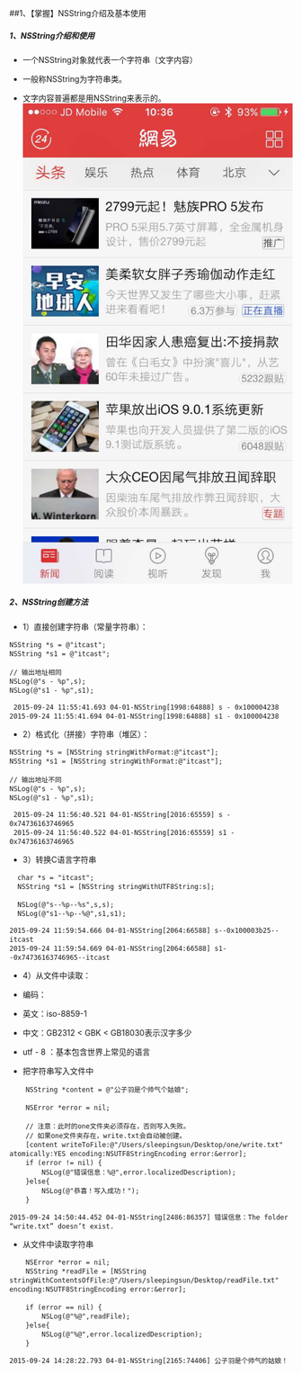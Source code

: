 ##1、【掌握】NSString介绍及基本使用
##### 1、NSString介绍和使用
   * 一个NSString对象就代表一个字符串（文字内容）
   * 一般称NSString为字符串类。

   * 文字内容普遍都是用NSString来表示的。
![](image4/字符串.png)
##### 2、NSString创建方法
 * 1）直接创建字符串（常量字符串）：

 ```objc
 NSString *s = @"itcast";
 NSString *s1 = @"itcast";

 // 输出地址相同
 NSLog(@"s - %p",s);
 NSLog(@"s1 - %p",s1);
```
```objc
 2015-09-24 11:55:41.693 04-01-NSString[1998:64888] s - 0x100004238
2015-09-24 11:55:41.694 04-01-NSString[1998:64888] s1 - 0x100004238

 ```

 * 2）格式化（拼接）字符串（堆区）：

  ```objc
 NSString *s = [NSString stringWithFormat:@"itcast"];
 NSString *s1 = [NSString stringWithFormat:@"itcast"];

 // 输出地址不同
 NSLog(@"s - %p",s);
 NSLog(@"s1 - %p",s1);
```
```objc
 2015-09-24 11:56:40.521 04-01-NSString[2016:65559] s - 0x74736163746965
 2015-09-24 11:56:40.522 04-01-NSString[2016:65559] s1 - 0x74736163746965
```

 * 3）转换C语言字符串

  ```objc
    char *s = "itcast";
    NSString *s1 = [NSString stringWithUTF8String:s];

    NSLog(@"s--%p--%s",s,s);
    NSLog(@"s1--%p--%@",s1,s1);
```
```objc
2015-09-24 11:59:54.666 04-01-NSString[2064:66588] s--0x100003b25--itcast
2015-09-24 11:59:54.669 04-01-NSString[2064:66588] s1--0x74736163746965--itcast
  ```

 * 4）从文件中读取：
 * 编码：
  * 英文：iso-8859-1
  * 中文：GB2312 < GBK <  GB18030表示汉字多少
  * utf - 8 ：基本包含世界上常见的语言

*  把字符串写入文件中

```objc
    NSString *content = @"公子羽是个帅气个姑娘";

    NSError *error = nil;

    // 注意：此时的one文件夹必须存在，否则写入失败。
    // 如果one文件夹存在，write.txt会自动被创建。
    [content writeToFile:@"/Users/sleepingsun/Desktop/one/write.txt" atomically:YES encoding:NSUTF8StringEncoding error:&error];
    if (error != nil) {
        NSLog(@"错误信息：%@",error.localizedDescription);
    }else{
        NSLog(@"恭喜！写入成功！");
    }
```
```objc
2015-09-24 14:50:44.452 04-01-NSString[2486:86357] 错误信息：The folder “write.txt” doesn’t exist.
```


*  从文件中读取字符串

```objc
    NSError *error = nil;
    NSString *readFile = [NSString stringWithContentsOfFile:@"/Users/sleepingsun/Desktop/readFile.txt" encoding:NSUTF8StringEncoding error:&error];

    if (error == nil) {
        NSLog(@"%@",readFile);
    }else{
        NSLog(@"%@",error.localizedDescription);
    }
```
```objc
2015-09-24 14:28:22.793 04-01-NSString[2165:74406] 公子羽是个帅气的姑娘！
  ```


